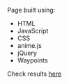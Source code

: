 <p>Page built using:<p>
  <ul>
    <li>HTML</li>
    <li>JavaScript</li>
    <li>CSS</li>
    <li>anime.js</li>
    <li>jQuery</li>
    <li>Waypoints</li>
 </ul>
<p>Check results <a href="https://pawelskrodzki.github.io/Katarzyna-W-portfolio/" target="_blank">here</a>
